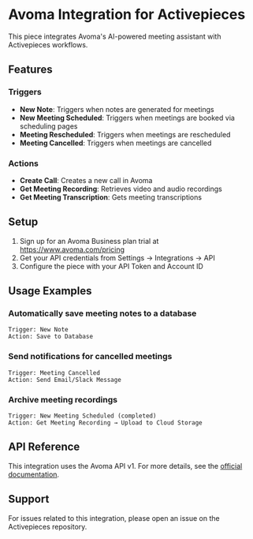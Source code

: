 # Avoma Integration for Activepieces

This piece integrates Avoma's AI-powered meeting assistant with Activepieces workflows.

## Features

### Triggers
- **New Note**: Triggers when notes are generated for meetings
- **New Meeting Scheduled**: Triggers when meetings are booked via scheduling pages
- **Meeting Rescheduled**: Triggers when meetings are rescheduled
- **Meeting Cancelled**: Triggers when meetings are cancelled

### Actions
- **Create Call**: Creates a new call in Avoma
- **Get Meeting Recording**: Retrieves video and audio recordings
- **Get Meeting Transcription**: Gets meeting transcriptions

## Setup

1. Sign up for an Avoma Business plan trial at https://www.avoma.com/pricing
2. Get your API credentials from Settings → Integrations → API
3. Configure the piece with your API Token and Account ID

## Usage Examples

### Automatically save meeting notes to a database
```
Trigger: New Note
Action: Save to Database
```

### Send notifications for cancelled meetings
```
Trigger: Meeting Cancelled
Action: Send Email/Slack Message
```

### Archive meeting recordings
```
Trigger: New Meeting Scheduled (completed)
Action: Get Meeting Recording → Upload to Cloud Storage
```

## API Reference

This integration uses the Avoma API v1. For more details, see the [official documentation](https://dev694.avoma.com/).

## Support

For issues related to this integration, please open an issue on the Activepieces repository.